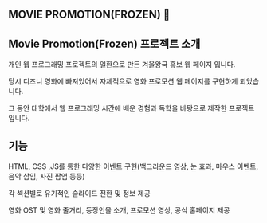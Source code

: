 ## MOVIE PROMOTION(FROZEN) 👋

<!--
**junehy/junehy** is a ✨ _special_ ✨ repository because its `README.md` (this file) appears on your GitHub profile.

Here are some ideas to get you started:

- 🔭 I’m currently working on ...
- 🌱 I’m currently learning ...
- 👯 I’m looking to collaborate on ...
- 🤔 I’m looking for help with ...
- 💬 Ask me about ...
- 📫 How to reach me: ...
- 😄 Pronouns: ...
- ⚡ Fun fact: ...
-->
## Movie Promotion(Frozen) **프로젝트 소개**

개인 웹 프로그래밍 프로젝트의 일환으로 만든 겨울왕국 홍보 웹 페이지 입니다.

당시 디즈니 영화에 빠져있어서 자체적으로 영화 프로모션 웹 페이지를 구현하게 되었습니다. 

그 동안 대학에서 웹 프로그래밍 시간에 배운 경험과 독학을 바탕으로 제작한 프로젝트입니다.

## **기능**

HTML, CSS ,JS를 통한 다양한 이벤트 구현(백그라운드 영상, 눈 효과, 마우스 이벤트, 음악 삽입, 사진 팝업 등등)

각 섹션별로 유기적인  슬라이드 전환 및 정보 제공

영화 OST 및 영화 줄거리, 등장인물 소개, 프로모션 영상, 공식 홈페이지 제공
